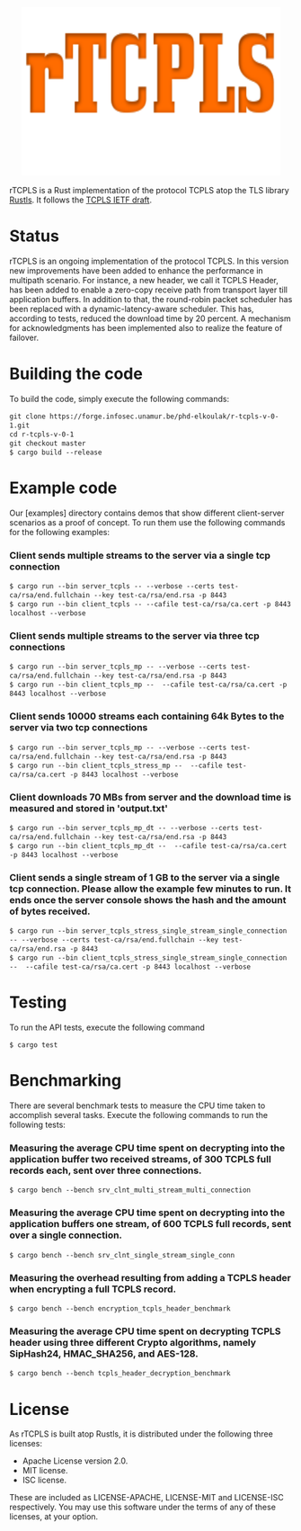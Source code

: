 <p align="center">

  <img width="460" height="300" src="./rTCPLS.png">
</p>


rTCPLS is a Rust implementation of the protocol TCPLS atop the TLS library [Rustls](https://github.com/rustls/rustls). It follows the 
[TCPLS IETF draft](https://datatracker.ietf.org/doc/draft-piraux-tcpls/).


# Status

rTCPLS is an ongoing implementation of the protocol TCPLS. In this version new improvements have been added to enhance the 
performance in multipath scenario. For instance, a new header, we call it TCPLS Header, has been added to enable a zero-copy receive path from transport
layer till application buffers. In addition to that, the round-robin packet scheduler has been replaced with a dynamic-latency-aware scheduler.
This has, according to tests, reduced the download time by 20 percent. A mechanism for acknowledgments has been implemented also to realize the feature 
of failover.


# Building the code
To build the code, simply execute the following commands:
```
git clone https://forge.infosec.unamur.be/phd-elkoulak/r-tcpls-v-0-1.git
cd r-tcpls-v-0-1
git checkout master
$ cargo build --release
```

# Example code
 
Our [examples] directory contains demos that show different client-server scenarios as a proof of concept. 
To run them use the following commands for the following examples:

### Client sends multiple streams to the server via a single tcp connection
```
$ cargo run --bin server_tcpls -- --verbose --certs test-ca/rsa/end.fullchain --key test-ca/rsa/end.rsa -p 8443
$ cargo run --bin client_tcpls -- --cafile test-ca/rsa/ca.cert -p 8443 localhost --verbose
```

### Client sends multiple streams to the server via three tcp connections 
```
$ cargo run --bin server_tcpls_mp -- --verbose --certs test-ca/rsa/end.fullchain --key test-ca/rsa/end.rsa -p 8443
$ cargo run --bin client_tcpls_mp --  --cafile test-ca/rsa/ca.cert -p 8443 localhost --verbose
```

### Client sends 10000 streams each containing 64k Bytes to the server via two tcp connections
```
$ cargo run --bin server_tcpls_mp -- --verbose --certs test-ca/rsa/end.fullchain --key test-ca/rsa/end.rsa -p 8443
$ cargo run --bin client_tcpls_stress_mp --  --cafile test-ca/rsa/ca.cert -p 8443 localhost --verbose
```

### Client downloads 70 MBs from server and the download time is measured and stored in 'output.txt'
```
$ cargo run --bin server_tcpls_mp_dt -- --verbose --certs test-ca/rsa/end.fullchain --key test-ca/rsa/end.rsa -p 8443 
$ cargo run --bin client_tcpls_mp_dt --  --cafile test-ca/rsa/ca.cert -p 8443 localhost --verbose
```

### Client sends a single stream of 1 GB to the server via a single tcp connection. Please allow the example few minutes to run. It ends once the server console shows the hash and the amount of bytes received.
```
$ cargo run --bin server_tcpls_stress_single_stream_single_connection -- --verbose --certs test-ca/rsa/end.fullchain --key test-ca/rsa/end.rsa -p 8443
$ cargo run --bin client_tcpls_stress_single_stream_single_connection --  --cafile test-ca/rsa/ca.cert -p 8443 localhost --verbose
```

# Testing
 To run the API tests, execute the following command
```
$ cargo test
```

# Benchmarking
 There are several benchmark tests to measure the CPU time taken to accomplish several tasks. Execute the following commands to run the 
following tests:

### Measuring the average CPU time spent on decrypting into the application buffer two received streams, of 300 TCPLS full records each, sent over three connections.
```
$ cargo bench --bench srv_clnt_multi_stream_multi_connection
```

### Measuring the average CPU time spent on decrypting into the application buffers one stream, of 600 TCPLS full records, sent over a single connection.
```
$ cargo bench --bench srv_clnt_single_stream_single_conn
```


### Measuring the overhead resulting from adding a TCPLS header when encrypting a full TCPLS record.
```
$ cargo bench --bench encryption_tcpls_header_benchmark
```

### Measuring the average CPU time spent on decrypting TCPLS header using three different Crypto algorithms, namely SipHash24, HMAC_SHA256, and AES-128. 
```
$ cargo bench --bench tcpls_header_decryption_benchmark
```

# License


As rTCPLS is built atop Rustls, it is distributed under the following three licenses:

- Apache License version 2.0.
- MIT license.
- ISC license.

These are included as LICENSE-APACHE, LICENSE-MIT and LICENSE-ISC
respectively.  You may use this software under the terms of any
of these licenses, at your option.


